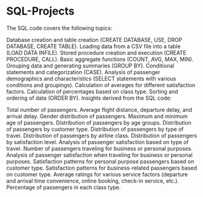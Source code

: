 # SQL-Projects


The SQL code covers the following topics:

Database creation and table creation (CREATE DATABASE, USE, DROP DATABASE, CREATE TABLE).
Loading data from a CSV file into a table (LOAD DATA INFILE).
Stored procedure creation and execution (CREATE PROCEDURE, CALL).
Basic aggregate functions (COUNT, AVG, MAX, MIN).
Grouping data and generating summaries (GROUP BY).
Conditional statements and categorization (CASE).
Analysis of passenger demographics and characteristics (SELECT statements with various conditions and groupings).
Calculation of averages for different satisfaction factors.
Calculation of percentages based on class type.
Sorting and ordering of data (ORDER BY).
Insights derived from the SQL code:

Total number of passengers.
Average flight distance, departure delay, and arrival delay.
Gender distribution of passengers.
Maximum and minimum age of passengers.
Distribution of passengers by age groups.
Distribution of passengers by customer type.
Distribution of passengers by type of travel.
Distribution of passengers by airline class.
Distribution of passengers by satisfaction level.
Analysis of passenger satisfaction based on type of travel.
Number of passengers traveling for business or personal purposes.
Analysis of passenger satisfaction when traveling for business or personal purposes.
Satisfaction patterns for personal purpose passengers based on customer type.
Satisfaction patterns for business-related passengers based on customer type.
Average ratings for various service factors (departure and arrival time convenience, online booking, check-in service, etc.).
Percentage of passengers in each class type.
